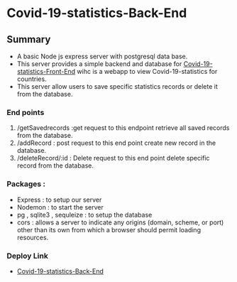 # Covid-19-statistics-Back-End  
## Summary  
- A basic Node js express server with postgresql data base.  
- This server provides a simple backend and database for [Covid-19-statistics-Front-End](https://github.com/idreesalmasri/Covid-19-statistics-Front-End) wihc is a webapp to view Covid-19-statistics for countries.  
- This server allow users to save specific statistics records or delete it from the database.  

### End points
1. /getSavedrecords :get request to this endpoint retrieve all saved records from the database.  
2. /addRecord : post request to this end point create new record in the database.  
3. /deleteRecord/:id : Delete request to this end point delete specific record from the database.  

### Packages : 
* Express : to setup our server 
* Nodemon : to start the server 
* pg , sqlite3 , sequleize : to setup the database 
* cors :  allows a server to indicate any origins (domain, scheme, or port) other than its own from which a browser should permit loading resources.

### Deploy Link
- [Covid-19-statistics-Back-End]()